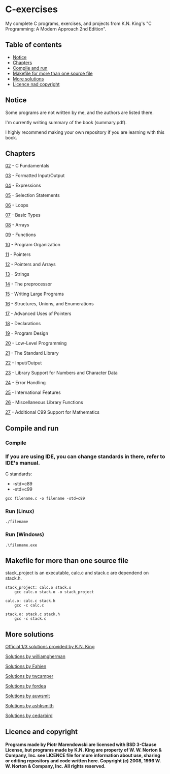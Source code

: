 # C-exercises
My complete C programs, exercises, and projects from K.N. King's "C Programming: A Modern Approach 2nd Edition".

## Table of contents
* [Notice](#notice)
* [Chapters](#chapters)
* [Compile and run](#compile-and-run)
* [Makefile for more than one source file](#Makefile-for-more-than-one-source-file)
* [More solutions](#more-solutions)
* [Licence nad copyright](#licence-nad-copyright)

## Notice
Some programs are not written by me, and the authors are listed there.

I'm currently writing summary of the book (summary.pdf).

I highly recommend making your own repository if you are learning with this book. 

## Chapters
[02](/02) - C Fundamentals

[03](/03) - Formatted Input/Output

[04](/04) - Expressions

[05](/05) - Selection Statements

[06](/06) - Loops

[07](/07) - Basic Types

[08](/08) - Arrays

[09](/09) - Functions

[10](/10) - Program Organization

[11](/11) - Pointers

[12](/12) - Pointers and Arrays

[13](/13) - Strings

[14](/14) - The preprocessor

[15](/15) - Writing Large Programs

[16](/16) - Structures, Unions, and Enumerations

[17](/17) - Advanced Uses of Pointers

[18](/18) - Declarations

[19](/19) - Program Design

[20](/20) - Low-Level Programming

[21](/21) - The Standard Library

[22](/22) - Input/Output

[23](/23) - Library Support for Numbers and Character Data 

[24](/24) - Error Handling

[25](/25) - International Features

[26](/26) - Miscellaneous Library Functions

[27](/27) - Additional C99 Support for Mathematics

## Compile and run

### Compile

### If you are using IDE, you can change standards in there, refer to IDE's manual.

C standards:
* -std=c89
* -std=c99

```
gcc filename.c -o filename -std=c89
```
### Run (Linux)
```
./filename
```
### Run (Windows)
```
.\filename.exe
```

## Makefile for more than one source file

stack_project is an executable, calc.c and stack.c are dependend on stack.h.

```
stack_project: calc.o stack.o
    gcc calc.o stack.o -o stack_project

calc.o: calc.c stack.h
    gcc -c calc.c

stack.o: stack.c stack.h
    gcc -c stack.c
```

## More solutions

[Official 1/3 solutions provided by K.N. King](http://knking.com/books/c2/answers/index.html)

[Solutions by williamgherman](https://github.com/williamgherman/c-solutions)

[Solutions by Fahien](https://github.com/Fahien/exc)

[Solutions by twcamper](https://github.com/twcamper/c-programming)

[Solutions by fordea](https://github.com/fordea/c-programming-a-modern-approach)

[Solutions by auwsmit](https://github.com/auwsmit/cpama2)

[Solutions by ashksmith](https://github.com/ashksmith/c-programming-a-modern-approach-solutions)

[Solutions by cedarbird](https://github.com/cedarbird/C_Programming_A_Modern_Approach_Second_Edition)

## Licence and copyright
#### Programs made by Piotr Marendowski are licensed with BSD 3-Clause License, but programs made by K.N. King are property of W. W. Norton & Company, Inc. see LICENCE file for more information about use, sharing or editing repository and code written here. Copyright (c) 2008, 1996 W. W. Norton & Company, Inc. All rights reserved.
